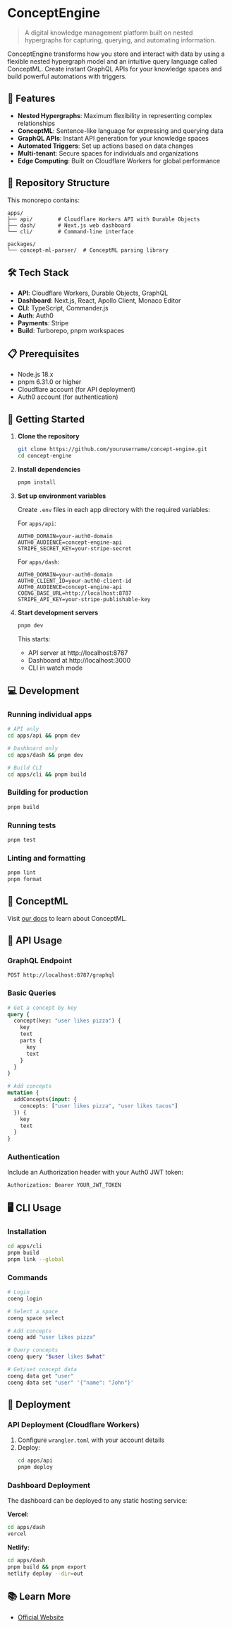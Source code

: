 # ConceptEngine

> A digital knowledge management platform built on nested hypergraphs for capturing, querying, and automating information.

ConceptEngine transforms how you store and interact with data by using a flexible nested hypergraph model and an intuitive query language called ConceptML. Create instant GraphQL APIs for your knowledge spaces and build powerful automations with triggers.

## 🚀 Features

- **Nested Hypergraphs**: Maximum flexibility in representing complex relationships
- **ConceptML**: Sentence-like language for expressing and querying data
- **GraphQL APIs**: Instant API generation for your knowledge spaces
- **Automated Triggers**: Set up actions based on data changes
- **Multi-tenant**: Secure spaces for individuals and organizations
- **Edge Computing**: Built on Cloudflare Workers for global performance

## 📁 Repository Structure

This monorepo contains:

```
apps/
├── api/        # Cloudflare Workers API with Durable Objects
├── dash/       # Next.js web dashboard
└── cli/        # Command-line interface

packages/
└── concept-ml-parser/  # ConceptML parsing library
```

## 🛠️ Tech Stack

- **API**: Cloudflare Workers, Durable Objects, GraphQL
- **Dashboard**: Next.js, React, Apollo Client, Monaco Editor
- **CLI**: TypeScript, Commander.js
- **Auth**: Auth0
- **Payments**: Stripe
- **Build**: Turborepo, pnpm workspaces

## 📋 Prerequisites

- Node.js 18.x
- pnpm 6.31.0 or higher
- Cloudflare account (for API deployment)
- Auth0 account (for authentication)

## 🚀 Getting Started

1. **Clone the repository**
   ```bash
   git clone https://github.com/yourusername/concept-engine.git
   cd concept-engine
   ```

2. **Install dependencies**
   ```bash
   pnpm install
   ```

3. **Set up environment variables**
   
   Create `.env` files in each app directory with the required variables:
   
   For `apps/api`:
   ```env
   AUTH0_DOMAIN=your-auth0-domain
   AUTH0_AUDIENCE=concept-engine-api
   STRIPE_SECRET_KEY=your-stripe-secret
   ```
   
   For `apps/dash`:
   ```env
   AUTH0_DOMAIN=your-auth0-domain
   AUTH0_CLIENT_ID=your-auth0-client-id
   AUTH0_AUDIENCE=concept-engine-api
   COENG_BASE_URL=http://localhost:8787
   STRIPE_API_KEY=your-stripe-publishable-key
   ```

4. **Start development servers**
   ```bash
   pnpm dev
   ```

   This starts:
   - API server at http://localhost:8787
   - Dashboard at http://localhost:3000
   - CLI in watch mode

## 💻 Development

### Running individual apps

```bash
# API only
cd apps/api && pnpm dev

# Dashboard only
cd apps/dash && pnpm dev

# Build CLI
cd apps/cli && pnpm build
```

### Building for production

```bash
pnpm build
```

### Running tests

```bash
pnpm test
```

### Linting and formatting

```bash
pnpm lint
pnpm format
```

## 📝 ConceptML

Visit [our docs](https://coeng.io/docs) to learn about ConceptML.

## 🔌 API Usage

### GraphQL Endpoint

```
POST http://localhost:8787/graphql
```

### Basic Queries

```graphql
# Get a concept by key
query {
  concept(key: "user likes pizza") {
    key
    text
    parts {
      key
      text
    }
  }
}

# Add concepts
mutation {
  addConcepts(input: {
    concepts: ["user likes pizza", "user likes tacos"]
  }) {
    key
    text
  }
}
```

### Authentication

Include an Authorization header with your Auth0 JWT token:
```
Authorization: Bearer YOUR_JWT_TOKEN
```

## 🖥️ CLI Usage

### Installation

```bash
cd apps/cli
pnpm build
pnpm link --global
```

### Commands

```bash
# Login
coeng login

# Select a space
coeng space select

# Add concepts
coeng add "user likes pizza"

# Query concepts
coeng query "$user likes $what"

# Get/set concept data
coeng data get "user"
coeng data set "user" '{"name": "John"}'
```

## 🚀 Deployment

### API Deployment (Cloudflare Workers)

1. Configure `wrangler.toml` with your account details
2. Deploy:
   ```bash
   cd apps/api
   pnpm deploy
   ```

### Dashboard Deployment

The dashboard can be deployed to any static hosting service:

**Vercel:**
```bash
cd apps/dash
vercel
```

**Netlify:**
```bash
cd apps/dash
pnpm build && pnpm export
netlify deploy --dir=out
```

## 📚 Learn More

- [Official Website](https://coeng.io/)
